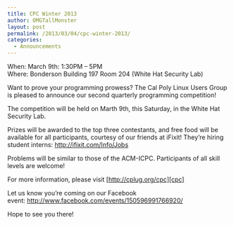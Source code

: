 ```yaml
---
title: CPC Winter 2013
author: OMGTallMonster
layout: post
permalink: /2013/03/04/cpc-winter-2013/
categories:
  - Announcements
---
```

When: March 9th: 1:30PM &#8211; 5PM  
Where: Bonderson Building 197 Room 204 (White Hat Security Lab)

Want to prove your programming prowess? The Cal Poly Linux Users Group is pleased to announce our second quarterly programming competition!

The competition will be held on Marth 9th, this Saturday, in the White Hat Security Lab.

Prizes will be awarded to the top three contestants, and free food will be available for all participants, courtesy of our friends at iFixit! They&#8217;re hiring student interns: <a href="http://ifixit.com/Info/Jobs" target="_blank">http://ifixit.com/Info/Jobs</a>

Problems will be similar to those of the ACM-ICPC. Participants of all skill levels are welcome!

For more information, please visit [http://cplug.org/cpc][cpc]

Let us know you&#8217;re coming on our Facebook event: <http://www.facebook.com/events/150596991766920/>

Hope to see you there!

[cpc]: /cpc/
